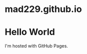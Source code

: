 # mad229.github.io
<!DOCTYPE html>
<html>
<body>
<h1>Hello World</h1>
<p>I'm hosted with GitHub Pages.</p>
</body>
</html>